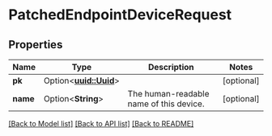 # PatchedEndpointDeviceRequest

## Properties

Name | Type | Description | Notes
------------ | ------------- | ------------- | -------------
**pk** | Option<[**uuid::Uuid**](uuid::Uuid.md)> |  | [optional]
**name** | Option<**String**> | The human-readable name of this device. | [optional]

[[Back to Model list]](../README.md#documentation-for-models) [[Back to API list]](../README.md#documentation-for-api-endpoints) [[Back to README]](../README.md)


